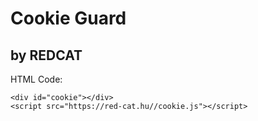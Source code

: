 # Cookie Guard
## by REDCAT

HTML Code:
```
<div id="cookie"></div>
<script src="https://red-cat.hu//cookie.js"></script>
```
